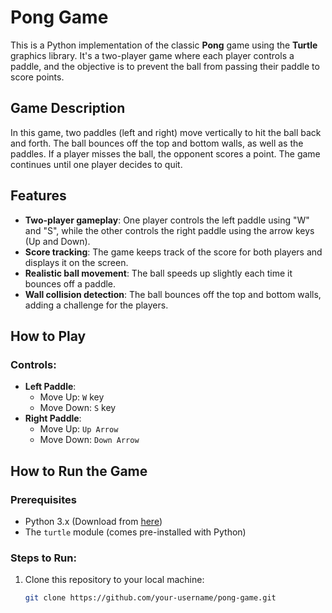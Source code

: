 # Pong Game

This is a Python implementation of the classic **Pong** game using the **Turtle** graphics library. It's a two-player game where each player controls a paddle, and the objective is to prevent the ball from passing their paddle to score points.

## Game Description

In this game, two paddles (left and right) move vertically to hit the ball back and forth. The ball bounces off the top and bottom walls, as well as the paddles. If a player misses the ball, the opponent scores a point. The game continues until one player decides to quit.

## Features

- **Two-player gameplay**: One player controls the left paddle using "W" and "S", while the other controls the right paddle using the arrow keys (Up and Down).
- **Score tracking**: The game keeps track of the score for both players and displays it on the screen.
- **Realistic ball movement**: The ball speeds up slightly each time it bounces off a paddle.
- **Wall collision detection**: The ball bounces off the top and bottom walls, adding a challenge for the players.

## How to Play

### Controls:
- **Left Paddle**:  
  - Move Up: `W` key  
  - Move Down: `S` key  
- **Right Paddle**:  
  - Move Up: `Up Arrow`  
  - Move Down: `Down Arrow`

## How to Run the Game

### Prerequisites

- Python 3.x (Download from [here](https://www.python.org/downloads/))
- The `turtle` module (comes pre-installed with Python)

### Steps to Run:

1. Clone this repository to your local machine:
   ```bash
   git clone https://github.com/your-username/pong-game.git
